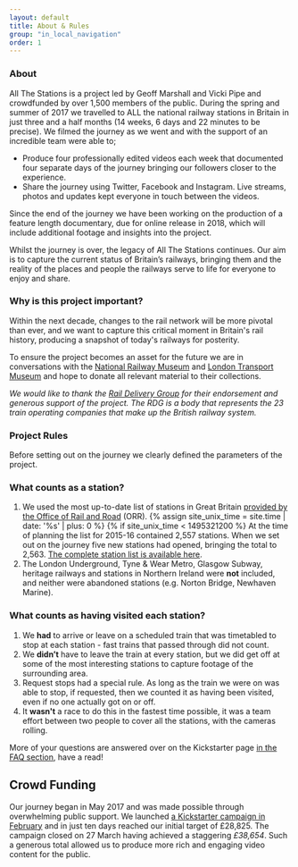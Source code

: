 ```yaml
---
layout: default
title: About & Rules
group: "in_local_navigation"
order: 1
---
```


<a name="project"></a>

### About

All The Stations is a project led by Geoff Marshall and Vicki Pipe and crowdfunded by over 1,500 members of the public. During the spring and summer of 2017 we travelled to ALL the national railway stations in Britain in just three and a half months (14 weeks, 6 days and 22 minutes to be precise). We filmed the journey as we went and with the support of an incredible team were able to; 

- Produce four professionally edited videos each week that documented four separate days of the journey bringing our followers closer to the experience.
- Share the journey using Twitter, Facebook and Instagram. Live streams, photos and updates kept everyone in touch between the videos.

Since the end of the journey we have been working on the production of a feature length documentary, due for online release in 2018, which will include additional footage and insights into the project. 

Whilst the journey is over, the legacy of All The Stations continues. Our aim is to capture the current status of Britain’s railways, bringing them and the reality of the places and people the railways serve to life for everyone to enjoy and share.


### Why is this project important?

Within the next decade, changes to the rail network will be more pivotal than ever, and we want to capture this critical moment in Britain's rail history, producing a snapshot of today's railways for posterity.

To ensure the project becomes an asset for the future we are in conversations with the <a href="http://www.nrm.org.uk/" target="new">National Railway Museum</a> and <a href="http://www.ltmuseum.co.uk/" target="new">London Transport Museum</a> and hope to donate all relevant material to their collections.

<em>We would like to thank the <a href="http://www.raildeliverygroup.com/" target="new">Rail Delivery Group</a> for their endorsement and generous support of the project. The RDG is a body that represents the 23 train operating companies that make up the British railway system.</em>

<a name="rules"></a>


### Project Rules

Before setting out on the journey we clearly defined the parameters of the project. 

### What counts as a station?

1. We used the most up-to-date list of stations in Great Britain <a href="http://orr.gov.uk/statistics/published-stats/station-usage-estimates" target="new">provided by the Office of Rail and Road</a> (ORR).
    {% assign site_unix_time = site.time | date: '%s' | plus: 0 %}
    {% if site_unix_time < 1495321200 %} 
At the time of planning the list for 2015-16 contained 2,557 stations. When we set out on the journey five new stations had opened, bringing the total to 2,563.
    <a href="/stationlist">The complete station list is available here</a>.
2. The London Underground, Tyne &amp; Wear Metro, Glasgow Subway, heritage railways and stations in Northern Ireland were **not** included, and neither were abandoned stations (e.g. Norton Bridge, Newhaven Marine).

### What counts as having visited each station?

1. We **had** to arrive or leave on a scheduled train that was timetabled to stop at each station - fast trains that passed through did not count.
2. We **didn’t** have to leave the train at every station, but we did get off at some of the most interesting stations to capture footage of the surrounding area. 
3. Request stops had a special rule. As long as the train we were on was able to stop, if requested, then we counted it as having been visited, even if no one actually got on or off.
4. It **wasn't** a race to do this in the fastest time possible, it was a team effort between two people to cover all the stations, with the cameras rolling.

More of your questions are answered over on the Kickstarter page <a href="https://www.kickstarter.com/projects/562621903/all-the-stations/faqs" target="new">in the FAQ section</a>, have a read!


## Crowd Funding

Our journey began in May 2017 and was made possible through overwhelming public support. We launched <a href="https://www.kickstarter.com/projects/562621903/all-the-stations" target="new">a Kickstarter campaign in February</a> and in just ten days reached our initial target of £28,825. The campaign closed on 27 March having achieved a staggering *£38,654*. Such a generous total allowed us to produce more rich and engaging video content for the public.
